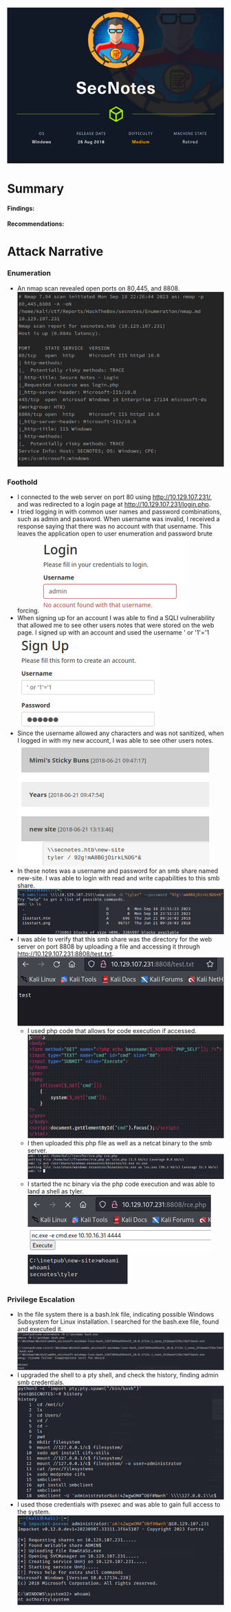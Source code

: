 ![](assets/Pasted%20image%2020230919141345.png)
# Summary
#### Findings:



#### Recommendations:


# Attack Narrative
### Enumeration
* An nmap scan revealed open ports on 80,445, and 8808.
![](assets/Pasted%20image%2020230919141407.png)

### Foothold
* I connected to the web server on port 80 using http://10.129.107.231/, and was redirected to a login page at http://10.129.107.231/login.php.
* I tried logging in with common user names and password combinations, such as admin and password. When username was invalid, I received a response saying that there was no account with that username. This leaves the application open to user enumeration and password brute forcing.
![](assets/Pasted%20image%2020230919141421.png)
* When signing up for an account I was able to find a SQLI vulnerability that allowed me to see other users notes that were stored on the web page. I signed up with an account and used the username ' or '1'='1
![](assets/Pasted%20image%2020230919141430.png)
* Since the username allowed any characters and was not sanitized, when I logged in with my new account, I was able to see other users notes.
![](assets/Pasted%20image%2020230919141441.png)
* In these notes was a username and password for an smb share named new-site. I was able to login with read and write capabilities to this smb share.
![](assets/Pasted%20image%2020230919141449.png)
* I was able to verify that this smb share was the directory for the web server on port 8808 by uploading a file and accessing it through http://10.129.107.231:8808/test.txt.
  ![](assets/Pasted%20image%2020230919141500.png)
  * I used php code that allows for code execution if accessed.
  ![](assets/Pasted%20image%2020230919141510.png)
  * I then uploaded this php file as well as a netcat binary to the smb server.
  ![](assets/Pasted%20image%2020230919141520.png)
  * I started the nc binary via the php code execution and was able to land a shell as tyler.
 ![](assets/Pasted%20image%2020230919141527.png)
 ![](assets/Pasted%20image%2020230919141533.png)
### Privilege Escalation
* In the file system there is a bash.lnk file, indicating possible Windows Subsystem for Linux installation. I searched for the bash.exe file, found and executed it.
![](assets/Pasted%20image%2020230919141541.png)
* I upgraded the shell to a pty shell, and check the history, finding admin smb credentials.
![](assets/Pasted%20image%2020230919141547.png)
* I used those credentials with psexec and was able to gain full access to the system.
![](assets/Pasted%20image%2020230919141556.png)